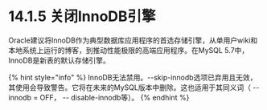 # 14.1.5 关闭InnoDB引擎

Oracle建议将InnoDB作为典型数据库应用程序的首选存储引擎，从单用户wiki和本地系统上运行的博客，到推动性能极限的高端应用程序。在MySQL 5.7中，InnoDB是新表的默认存储引擎。

{% hint style="info" %}
InnoDB无法禁用。--skip-innodb选项已弃用且无效，其使用会导致警告。它将在未来的MySQL版本中删除。这也适用于其同义词（ --innodb = OFF， -- disable-innodb等）。
{% endhint %}



